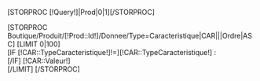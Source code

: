 [STORPROC [!Query!]|Prod|0|1][/STORPROC]
<div class="BlocFichCaracteristique" >
	[STORPROC Boutique/Produit/[!Prod::Id!]/Donnee/Type=Caracteristique|CAR|||Ordre|ASC]
		[LIMIT 0|100]
			<div class="BlocFichLigneCaract">
				[IF [!CAR::TypeCaracteristique!]!=]<span class="TitreCaract" >[!CAR::TypeCaracteristique!] : </span><br />[/IF]
				<span class="FichValeurCaract">[!CAR::Valeur!]</span>
			</div>
		[/LIMIT]
	[/STORPROC]
</div>

